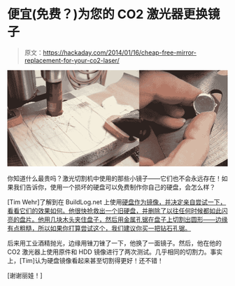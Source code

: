 # 便宜(免费？)为您的 CO2 激光器更换镜子

> 原文：<https://hackaday.com/2014/01/16/cheap-free-mirror-replacement-for-your-co2-laser/>

![hdd mirrors](img/59ba1a859e8d95a7d0c760e0ea7df847.png)

你知道什么最贵吗？激光切割机中使用的那些小镜子——它们也不会永远存在！如果我们告诉你，使用一个损坏的硬盘可以免费制作你自己的硬盘，会怎么样？

[Tim Wehr]了解到在 BuildLog.net 上使用[硬盘作为镜像，并决定亲自尝试一下，看看它们的效果如何。他很快抢救出一个旧硬盘，并删除了以往任何时候都如此闪亮的盘片。他用几块木头夹住盘子，然后用金属孔锯在盘子上切割出圆形——边缘有点粗糙，所以如果你打算尝试这个，我们建议你买一把钻石孔锯。](http://www.buildlog.net/forum/viewtopic.php?f=32&t=1000)

后来用工业酒精抛光，边缘用锉刀锉了一下，他换了一面镜子。然后，他在他的 CO2 激光器上使用原件和 HDD 镜像进行了两次测试。几乎相同的切割力。事实上，[Tim]认为硬盘镜像看起来甚至切割得更好！还不错！

[谢谢丽娃！]